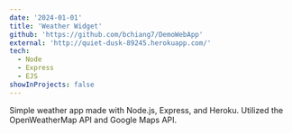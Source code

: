 ```yaml
---
date: '2024-01-01'
title: 'Weather Widget'
github: 'https://github.com/bchiang7/DemoWebApp'
external: 'http://quiet-dusk-89245.herokuapp.com/'
tech:
  - Node
  - Express
  - EJS
showInProjects: false
---
```


Simple weather app made with Node.js, Express, and Heroku. Utilized the OpenWeatherMap API and Google Maps API.
